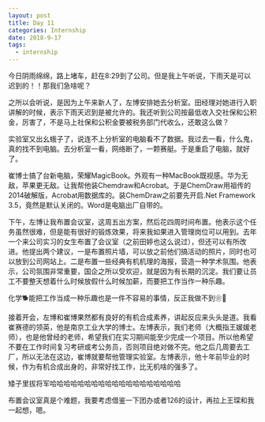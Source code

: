 ```yaml
---
layout: post
title: Day 11
categories: Internship
date: 2018-9-17
tags:
  - internship
---
```


今日阴雨绵绵，路上堵车，赶在8:29到了公司。但是我上午听说，下雨天是可以迟到的！！那我们急啥呢？

之所以会听说，是因为上午来新人了，左博安排她去分析室。田经理对她进行入职讲解的时候，表示下雨天迟到是被允许的。我还听到公司按最低收入交社保和公积金，厉害了，不是马上社保和公积金要被税务部门代收么，还敢这么做？

实验室又出幺蛾子了，说连不上分析室的电脑看不了数据。我过去一看，什么鬼，真的找不到电脑。去分析室一看，网络断了，一颗赛艇。于是重启了电脑，就好了。

崔博士搞了台新电脑，荣耀MagicBook。外观有一种MacBook既视感。华为无敌，苹果更无敌。让我帮他装Chemdraw和Acrobat。于是ChemDraw用祖传的2014破解版，Acrobat用数据库的。装ChemDraw之前要先开启.Net Framework 3.5，竟然是默认关闭的。Word是电脑出厂自带的。

下午，左博让我布置会议室，这周五出方案，然后花四周时间布置。他表示这个任务虽然很难，但是能有很好的锻炼效果，将来我如果进入管理岗位可以用到。去年一个来公司实习的女生布置了会议室（之前田婷也这么说过），但还可以有所改进。他提出两个建议，一是布置照片墙，可以放之前他们搞活动的照片，同时也可以放到公司网站上。二是布置一些经典有机机理的海报，营造一种学术氛围。他表示，公司氛围非常重要，国企之所以受欢迎，就是因为有长期的沉淀。我们要让员工不要整天想着什么时候放假什么时候加薪，而要把工作当作一种乐趣。

化学🐕能把工作当成一种乐趣也是一件不容易的事情，反正我做不到❀🐓

接着开会，左博和崔博果然都有良好的有机合成素养，讲起反应来头头是道。我看崔赛德的领英，他是南京工业大学的博士。左博表示，我们老师（大概指王媛媛老师），也是他曾经的老师，希望我们在实习期间能至少完成一个项目。所以他希望不要在工作时间复习考研或考公务员，否则项目绝对做不完。他之后几周要去工厂，所以无法在这边，崔博就要帮他管理实验室。左博表示，他十年前毕业的时候，作为有机合成出身的，非常好找工作，比无机啥的强多了。

矮子里拔将军哈哈哈哈哈哈哈哈哈哈哈哈哈哈哈哈哈哈哈

布置会议室真是个难题，我要考虑借鉴一下团办或者126的设计，再拉上王琛和我一起想，嗯。
